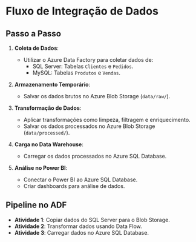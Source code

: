 # Fluxo de Integração de Dados

## Passo a Passo

1. **Coleta de Dados**:
   - Utilizar o Azure Data Factory para coletar dados de:
     - SQL Server: Tabelas `Clientes` e `Pedidos`.
     - MySQL: Tabelas `Produtos` e `Vendas`.

2. **Armazenamento Temporário**:
   - Salvar os dados brutos no Azure Blob Storage (`data/raw/`).

3. **Transformação de Dados**:
   - Aplicar transformações como limpeza, filtragem e enriquecimento.
   - Salvar os dados processados no Azure Blob Storage (`data/processed/`).

4. **Carga no Data Warehouse**:
   - Carregar os dados processados no Azure SQL Database.

5. **Análise no Power BI**:
   - Conectar o Power BI ao Azure SQL Database.
   - Criar dashboards para análise de dados.

## Pipeline no ADF
- **Atividade 1**: Copiar dados do SQL Server para o Blob Storage.
- **Atividade 2**: Transformar dados usando Data Flow.
- **Atividade 3**: Carregar dados no Azure SQL Database.